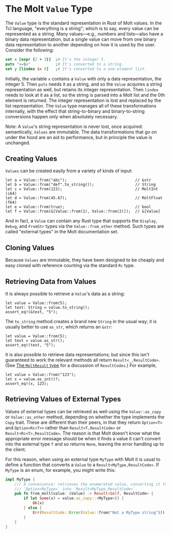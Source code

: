 # The Molt `Value` Type

The `Value` type is the standard representation in Rust of Molt values.  In the Tcl
language, "everything is a string"; which is to say, every value can be represented
as a string.  Many values—e.g., numbers and lists—also have a binary data representation,
but a single value can move from one binary data representation to another depending
on how it is used by the user.  Consider the following:

```tcl
set x [expr {2 + 3}]  ;# It's the integer 5.
puts "x=$x"           ;# It's converted to a string.
set y [lindex $x 0]   ;# It's converted to a one-element list.
```

Initially, the variable `x` contains a `Value` with only a data representation, the
integer 5.  Then `puts` needs it as a string, and so the `Value` acquires a string
representation as well, but retains its integer representation.  Then `lindex` needs
to look at it as a list, so the string is parsed into a Molt list and the 0th element
is returned.  The integer representation is lost and replaced by the list
representation. The `Value` type manages all of these transformations internally, with the effect that string-to-binary and binary-to-string conversions happen only when
absolutely necessary.

Note: A `Value`'s string representation is never lost, once acquired: semantically,
`Values` are immutable.  The data transformations that go on under the hood are an
aid to performance, but in principle the value is unchanged.

## Creating Values

`Values` can be created easily from a variety of kinds of input:

```
let a = Value::from("abc");                              // &str
let b = Value::from("def".to_string());                  // String
let c = Value::from(123);                                // MoltInt (i64)
let d = Value::from(45.67);                              // MoltFloat (f64)
let e = Value::from(true);                               // bool
let f = Value::from(&[Value::from(1), Value::from(2)]);  // &[Value]
```

And in fact, a `Value` can contain any Rust type that supports the `Display`,
`Debug`, and `FromStr` types via the `Value::from_other` method.  Such types are
called "external types" in the Molt documentation set.

## Cloning Values

Because `Values` are immutable, they have been designed to be cheaply and easy cloned
with reference counting via the standard `Rc` type.

## Retrieving Data from Values

It is always possible to retrieve a `Value`'s data as a string:

```
let value = Value::from(5);
let text: String = value.to_string();
assert_eq!(&text, "5");
```

The `to_string` method creates a brand new `String` in the usual way; it is usually better to
use `as_str`, which returns an `&str`:

```
let value = Value::from(5);
let text = value.as_str();
assert_eq!(text, "5");
```

It is also possible to retrieve data representations; but since this isn't guaranteed to
work the relevant methods all return `Result<_,ResultCode>`.  (See
[The `MoltResult` type](./molt_result.md) for a discussion of `ResultCodes`.)  For
example,

```
let value = Value::from("123");
let x = value.as_int()?;
assert_eq!(x, 123);
```

## Retrieving Values of External Types

Values of external types can be retrieved as well using the `Value::as_copy` or
`Value::as_other` method, depending on whether the type implements the `Copy`
trait.  These are different than their peers, in that they return `Option<T>`
and `Option<Rc<T>>` rather than `Result<T,ResultCode>` or `Result<Rc<T>,ResultCode>`.
The reason is that Molt doesn't know what the appropriate
error message should be when it finds a value it can't convert into the external
type `T` and so returns `None`, leaving the error handling up to the client.

For this reason, when using an external type `MyType` with Molt it is usual to define a
function that converts a `Value` to a `Result<MyType,ResultCode>`.  If `MyType` is an
enum, for example, you might write this:

```rust
impl MyType {
    /// A convenience: retrieves the enumerated value, converting it from
    /// `Option<MyType>` into `Result<MyType,ResultCode>`.
    pub fn from_molt(value: &Value) -> Result<Self, ResultCode> {
        if let Some(x) = value.as_copy::<MyType>() {
            Ok(x)
        } else {
            Err(ResultCode::Error(Value::from("Not a MyType string")))
        }
    }
}
```
